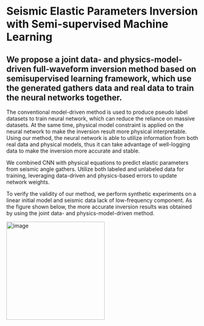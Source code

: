 # Seismic Elastic Parameters Inversion with Semi-supervised Machine Learning
## We propose a joint data- and physics-model-driven full-waveform inversion method based on semisupervised learning framework, which use the generated gathers data and real data to train the neural networks together. 

The conventional model-driven method is used to produce pseudo label datasets to train neural network, which can reduce the reliance on massive datasets. At the same time, physical model constraint is applied on the neural network to make the inversion result more physical interpretable. Using our method, the neural network is able to utilize information from both real data and physical models, thus it can take advantage of well-logging data to make the inversion more accurate and stable.

We combined CNN with physical equations to predict elastic parameters from seismic angle gathers. Utilize both labeled and unlabeled data for training, leveraging data-driven and physics-based errors to update network weights.

To verify the validity of our method, we perform synthetic experiments on a linear initial model and seismic data lack of low-frequency component. As the figure shown below, the more accurate inversion results was obtained by using the joint data- and physics-model-driven method.

<img width="258" alt="image" src="https://github.com/user-attachments/assets/e2afecbc-7574-4b43-a19e-ab6891da04a4">



 
